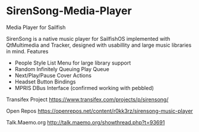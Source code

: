 SirenSong-Media-Player
======================

Media Player for Sailfish

SirenSong is a native music player for SailfishOS implemented with QtMultimedia and Tracker, designed with usabillity and large music libraries in mind.
Features

 - People Style List Menu for large library support
 - Random Infinitely Queuing Play Queue
 - Next/Play/Pause Cover Actions
 - Headset Button Bindings
 - MPRIS DBus Interface (confirmed working with pebbled)

Transifex Project
https://www.transifex.com/projects/p/sirensong/

Open Repos
https://openrepos.net/content/r0kk3rz/sirensong-music-player

Talk.Maemo.org
http://talk.maemo.org/showthread.php?t=93691

